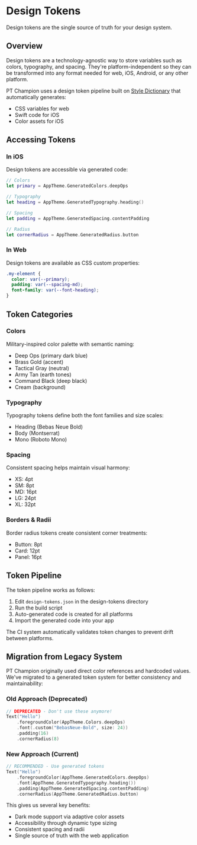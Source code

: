 # Design Tokens

Design tokens are the single source of truth for your design system.

## Overview

Design tokens are a technology-agnostic way to store variables such as colors, typography, and spacing. They're platform-independent so they can be transformed into any format needed for web, iOS, Android, or any other platform.

PT Champion uses a design token pipeline built on [Style Dictionary](https://amzn.github.io/style-dictionary/) that automatically generates:

- CSS variables for web
- Swift code for iOS
- Color assets for iOS

## Accessing Tokens

### In iOS

Design tokens are accessible via generated code:

```swift
// Colors
let primary = AppTheme.GeneratedColors.deepOps

// Typography
let heading = AppTheme.GeneratedTypography.heading()

// Spacing
let padding = AppTheme.GeneratedSpacing.contentPadding

// Radius
let cornerRadius = AppTheme.GeneratedRadius.button
```

### In Web

Design tokens are available as CSS custom properties:

```css
.my-element {
  color: var(--primary);
  padding: var(--spacing-md);
  font-family: var(--font-heading);
}
```

## Token Categories

### Colors

Military-inspired color palette with semantic naming:

- Deep Ops (primary dark blue)
- Brass Gold (accent)
- Tactical Gray (neutral)
- Army Tan (earth tones)
- Command Black (deep black)
- Cream (background)

### Typography

Typography tokens define both the font families and size scales:

- Heading (Bebas Neue Bold)
- Body (Montserrat)
- Mono (Roboto Mono)

### Spacing

Consistent spacing helps maintain visual harmony:

- XS: 4pt
- SM: 8pt 
- MD: 16pt
- LG: 24pt
- XL: 32pt

### Borders & Radii

Border radius tokens create consistent corner treatments:

- Button: 8pt
- Card: 12pt
- Panel: 16pt

## Token Pipeline

The token pipeline works as follows:

1. Edit `design-tokens.json` in the design-tokens directory
2. Run the build script
3. Auto-generated code is created for all platforms
4. Import the generated code into your app

The CI system automatically validates token changes to prevent drift between platforms.

## Migration from Legacy System

PT Champion originally used direct color references and hardcoded values. We've migrated to a generated token system for better consistency and maintainability:

### Old Approach (Deprecated)

```swift
// DEPRECATED - Don't use these anymore!
Text("Hello")
    .foregroundColor(AppTheme.Colors.deepOps)
    .font(.custom("BebasNeue-Bold", size: 24))
    .padding(16)
    .cornerRadius(8)
```

### New Approach (Current)

```swift
// RECOMMENDED - Use generated tokens
Text("Hello")
    .foregroundColor(AppTheme.GeneratedColors.deepOps)
    .font(AppTheme.GeneratedTypography.heading())
    .padding(AppTheme.GeneratedSpacing.contentPadding)
    .cornerRadius(AppTheme.GeneratedRadius.button)
```

This gives us several key benefits:
- Dark mode support via adaptive color assets
- Accessibility through dynamic type sizing
- Consistent spacing and radii
- Single source of truth with the web application 